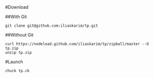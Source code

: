 #Download

##With Git
```
git clone git@github.com:iliaskarim/tp.git
```


##Without Git
```
curl https://nodeload.github.com/iliaskarim/tp/zipball/master --O tp.zip
unzip tp.zip
```


#Launch

```
chuck tp.ck
```
